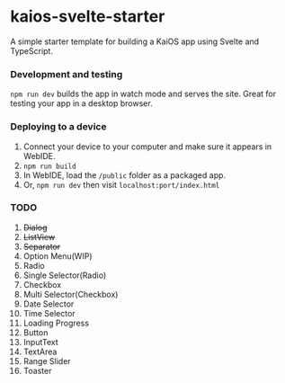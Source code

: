 

# kaios-svelte-starter

A simple starter template for building a KaiOS app using Svelte and TypeScript.

### Development and testing

`npm run dev` builds the app in watch mode and serves the site. Great for testing your app in a desktop browser.

### Deploying to a device

1. Connect your device to your computer and make sure it appears in WebIDE.
2. `npm run build`
3. In WebIDE, load the `/public` folder as a packaged app.
4. Or, `npm run dev` then visit `localhost:port/index.html`

### TODO
1.  ~~Dialog~~
2. ~~ListView~~
3. ~~Separator~~
4. Option Menu(WIP)
5. Radio
6. Single Selector(Radio)
7. Checkbox
8. Multi Selector(Checkbox)
9. Date Selector
10. Time Selector
11. Loading Progress
12. Button
13. InputText
14. TextArea
15. Range Slider
16. Toaster
